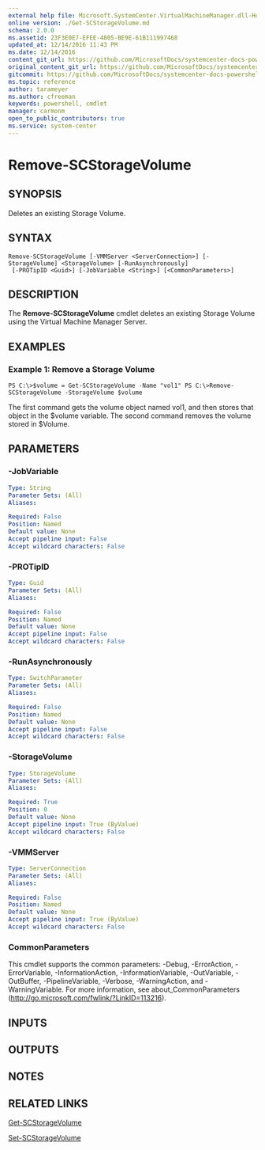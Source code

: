 ```yaml
---
external help file: Microsoft.SystemCenter.VirtualMachineManager.dll-Help.xml
online version: ./Get-SCStorageVolume.md
schema: 2.0.0
ms.assetid: 23F3E0E7-EFEE-4805-BE9E-61B111997468
updated_at: 12/14/2016 11:43 PM
ms.date: 12/14/2016
content_git_url: https://github.com/MicrosoftDocs/systemcenter-docs-powershell/blob/master/systemcenter-cmdlets/SystemCenter2016/VirtualMachineManager/v1.0/Remove-SCStorageVolume.md
original_content_git_url: https://github.com/MicrosoftDocs/systemcenter-docs-powershell/blob/master/systemcenter-cmdlets/SystemCenter2016/VirtualMachineManager/v1.0/Remove-SCStorageVolume.md
gitcommit: https://github.com/MicrosoftDocs/systemcenter-docs-powershell/blob/96cd9bd2780eb6b78c540fa00d3b8a4313e3ed40/systemcenter-cmdlets/SystemCenter2016/VirtualMachineManager/v1.0/Remove-SCStorageVolume.md
ms.topic: reference
author: tarameyer
ms.author: cfreeman
keywords: powershell, cmdlet
manager: carmonm
open_to_public_contributors: true
ms.service: system-center
---
```


# Remove-SCStorageVolume

## SYNOPSIS
Deletes an existing Storage Volume.

## SYNTAX

```
Remove-SCStorageVolume [-VMMServer <ServerConnection>] [-StorageVolume] <StorageVolume> [-RunAsynchronously]
 [-PROTipID <Guid>] [-JobVariable <String>] [<CommonParameters>]
```

## DESCRIPTION
The **Remove-SCStorageVolume** cmdlet deletes an existing Storage Volume using the Virtual Machine Manager Server.

## EXAMPLES

### Example 1: Remove a Storage Volume
```
PS C:\>$volume = Get-SCStorageVolume -Name "vol1" PS C:\>Remove-SCStorageVolume -StorageVolume $volume
```

The first command gets the volume object named vol1, and then stores that object in the $volume variable.
The second command removes the volume stored in $Volume.

## PARAMETERS

### -JobVariable
```yaml
Type: String
Parameter Sets: (All)
Aliases: 

Required: False
Position: Named
Default value: None
Accept pipeline input: False
Accept wildcard characters: False
```

### -PROTipID
```yaml
Type: Guid
Parameter Sets: (All)
Aliases: 

Required: False
Position: Named
Default value: None
Accept pipeline input: False
Accept wildcard characters: False
```

### -RunAsynchronously
```yaml
Type: SwitchParameter
Parameter Sets: (All)
Aliases: 

Required: False
Position: Named
Default value: None
Accept pipeline input: False
Accept wildcard characters: False
```

### -StorageVolume
```yaml
Type: StorageVolume
Parameter Sets: (All)
Aliases: 

Required: True
Position: 0
Default value: None
Accept pipeline input: True (ByValue)
Accept wildcard characters: False
```

### -VMMServer
```yaml
Type: ServerConnection
Parameter Sets: (All)
Aliases: 

Required: False
Position: Named
Default value: None
Accept pipeline input: True (ByValue)
Accept wildcard characters: False
```

### CommonParameters
This cmdlet supports the common parameters: -Debug, -ErrorAction, -ErrorVariable, -InformationAction, -InformationVariable, -OutVariable, -OutBuffer, -PipelineVariable, -Verbose, -WarningAction, and -WarningVariable. For more information, see about_CommonParameters (http://go.microsoft.com/fwlink/?LinkID=113216).

## INPUTS

## OUTPUTS

## NOTES

## RELATED LINKS

[Get-SCStorageVolume](xref:SystemCenter2016/VirtualMachineManager/v1.0/Get-SCStorageVolume.md)

[Set-SCStorageVolume](xref:SystemCenter2016/VirtualMachineManager/v1.0/Set-SCStorageVolume.md)

